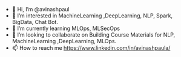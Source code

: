- 👋 Hi, I’m @avinashpaul
- 👀 I’m interested in MachineLearning ,DeepLearning, NLP, Spark, BigData, Chat Bot.
- 🌱 I’m currently learning MLOps, MLSecOps
- 💞️ I’m looking to collaborate on Building Course Materials for NLP, MachineLearning ,DeepLearning, MLOps.
- 📫 How to reach me https://www.linkedin.com/in/avinashpaula/

<!---
avinashpaul/avinashpaul is a ✨ special ✨ repository because its `README.md` (this file) appears on your GitHub profile.
You can click the Preview link to take a look at your changes.
--->

